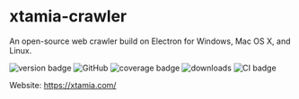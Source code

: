# xtamia-crawler
An open-source web crawler build on Electron for Windows, Mac OS X, and Linux.

![version badge](https://img.shields.io/github/v/release/jnbdz/xtamia-crawler?label=latest-release) ![GitHub](https://img.shields.io/github/license/jnbdz/xtamia-crawler) ![coverage badge](https://img.shields.io/codecov/c/github/jnbdz/xtamia-crawler) ![downloads](https://img.shields.io/github/downloads/jnbdz/xtamia-crawler/total) ![CI badge](https://img.shields.io/github/workflow/status/jnbdz/xtamia-crawler/CI?label=CI) 

Website: https://xtamia.com/